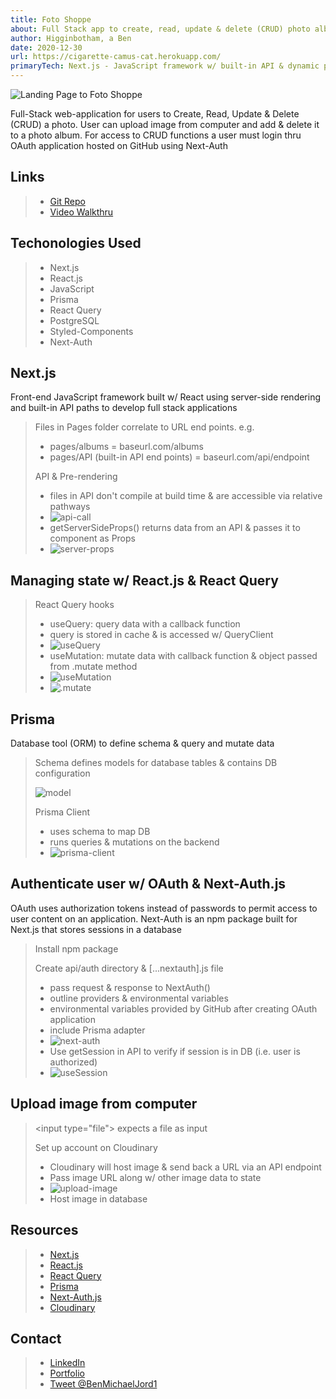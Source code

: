 ```yaml
---
title: Foto Shoppe
about: Full Stack app to create, read, update & delete (CRUD) photo albums
author: Higginbotham, a Ben
date: 2020-12-30
url: https://cigarette-camus-cat.herokuapp.com/
primaryTech: Next.js - JavaScript framework w/ built-in API & dynamic pages| Prisma - ORM to comminicate w/ database (postgreSQL) | React-Query - React tool to manage server-state w/ built-in & custom hooks| Next-Auth - Authentication tech using OAuth & Sessions| Click link for full tech specs & my personal video walkthru of the code!
---
```


![Landing Page to Foto Shoppe](https://i.imgur.com/pmpJTiO.png)

Full-Stack web-application for users to Create, Read, Update & Delete (CRUD) a photo. User can upload image from computer and add & delete it to a photo album. For access to CRUD functions a user must login thru OAuth application hosted on GitHub using Next-Auth

## Links

> - [Git Repo](https://github.com/bicycleben88/photo_album)
> - [Video Walkthru](https://www.youtube.com/watch?v=_cJJg8vUk2Y)

## Techonologies Used

> - Next.js
> - React.js
> - JavaScript
> - Prisma
> - React Query
> - PostgreSQL
> - Styled-Components
> - Next-Auth

## Next.js

Front-end JavaScript framework built w/ React using server-side rendering and built-in API paths to develop full stack applications

> Files in Pages folder correlate to URL end points. e.g.
>
> - pages/albums = baseurl.com/albums
> - pages/API (built-in API end points) = baseurl.com/api/endpoint
>
> API & Pre-rendering
>
> - files in API don't compile at build time & are accessible via relative pathways
> - ![api-call](https://i.imgur.com/NndfpFn.png)
> - getServerSideProps() returns data from an API & passes it to component as Props
> - ![server-props](https://i.imgur.com/o4gQvrW.png)

## Managing state w/ React.js & React Query

> React Query hooks
>
> - useQuery: query data with a callback function
> - query is stored in cache & is accessed w/ QueryClient
> - ![useQuery](https://i.imgur.com/qjMIYOv.png)
> - useMutation: mutate data with callback function & object passed from .mutate method
> - ![useMutation](https://i.imgur.com/2zRvyWY.png)
> - ![.mutate](https://i.imgur.com/HZGSLOy.png)

## Prisma

Database tool (ORM) to define schema & query and mutate data

> Schema defines models for database tables & contains DB configuration
>
> ![model](https://i.imgur.com/FXtfFud.png)
>
> Prisma Client
>
> - uses schema to map DB
> - runs queries & mutations on the backend
> - ![prisma-client](https://i.imgur.com/Rj2kUPL.png)

## Authenticate user w/ OAuth & Next-Auth.js

OAuth uses authorization tokens instead of passwords to permit access to user content on an application. Next-Auth is an npm package built for Next.js that stores sessions in a database

> Install npm package
>
> Create api/auth directory & [...nextauth].js file
>
> - pass request & response to NextAuth()
> - outline providers & environmental variables
> - environmental variables provided by GitHub after creating OAuth application
> - include Prisma adapter
> - ![next-auth](https://i.imgur.com/D8F4h1Y.png)
> - Use getSession in API to verify if session is in DB (i.e. user is authorized)
> - ![useSession](https://i.imgur.com/dEtPLUv.png)

## Upload image from computer

> \<input type="file"> expects a file as input
>
> Set up account on Cloudinary
>
> - Cloudinary will host image & send back a URL via an API endpoint
> - Pass image URL along w/ other image data to state
> - ![upload-image](https://i.imgur.com/VQG0GL0.png)
> - Host image in database

## Resources

> - [Next.js](https://nextjs.org/)
> - [React.js](https://reactjs.org/)
> - [React Query](https://react-query.tanstack.com/)
> - [Prisma](https://www.prisma.io/)
> - [Next-Auth.js](https://next-auth.js.org/)
> - [Cloudinary](https://cloudinary.com/)

## Contact

> - [LinkedIn](https://www.linkedin.com/in/benjamin-alt-higginbotham/)
> - [Portfolio](https://my-portfolio.benjamin-higginbotham.vercel.app/)
> - [Tweet @BenMichaelJord1](https://twitter.com/BenMichaelJord1)
